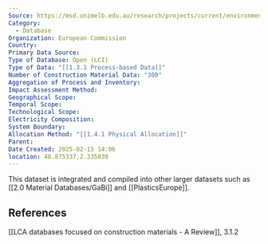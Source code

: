 ```yaml
---
Source: https://msd.unimelb.edu.au/research/projects/current/environmental-performance-in-construction
Category:
  - Database
Organization: European Commission
Country: 
Primary Data Source: 
Type of Database: Open (LCI)
Type of Data: "[[1.3.1 Process-based Data]]"
Number of Construction Material Data: "300"
Aggregation of Process and Inventory: 
Impact Assessment Method: 
Geographical Scope: 
Temporal Scope: 
Technological Scope: 
Electricity Composition: 
System Boundary: 
Allocation Method: "[[1.4.1 Physical Allocation]]"
Parent: 
Date Created: 2025-02-15 14:06
location: 48.875337,2.335039
---
```

This dataset is integrated and compiled into other larger datasets such as [[2.0 Material Databases/GaBi]] and [[PlasticsEurope]].

## References
[[LCA databases focused on construction materials - A Review]], 3.1.2